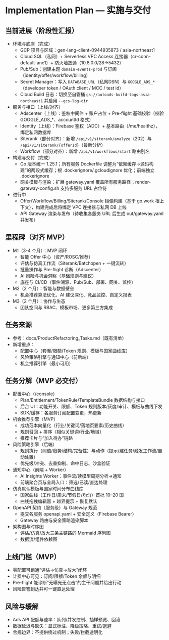 # Implementation Plan — 实施与交付

## 当前进展（阶段性汇报）
- 环境与底座（完成）
  - GCP 项目与区域：gen-lang-client-0944935873 / asia-northeast1
  - Cloud SQL（私网）+ Serverless VPC Access 连接器（cr-conn-default-ane1）+ 防火墙放通（10.8.0.0/28→5432）
  - Pub/Sub：创建主题 `domain-events-prod` 与订阅（identity/offer/workflow/billing）
  - Secret Manager：写入 `DATABASE_URL`（私网DSN）与 `GOOGLE_ADS_*`（developer token / OAuth client / MCC / test id）
  - Cloud Build 日志：切换至自管桶 `gs://autoads-build-logs-asia-northeast1` 并启用 `--gcs-log-dir`
- 服务与接口（上线/对齐）
  - Adscenter（上线）：鉴权中间件 + 账户占位 + Pre-flight 基础校验（校验 GOOGLE_ADS_*、accountId 格式）
  - Identity（上线）：Firebase 鉴权（ADC）+ 基本路由（/me/healthz），绑定私网数据库
  - Siterank（部分对齐）：新增 `/api/v1/siterank/analyze`（202）与 `/api/v1/siterank/{offerId}`（最新分析）
  - Workflow（部分对齐）：新增 `/api/v1/workflows/start` 路由别名
- 构建与交付（完成）
  - Go 版本统一 1.25.1；所有服务 Dockerfile 调整为“依赖缓存→源码构建”的两段式缓存；根 .dockerignore/.gcloudignore 优化；前端独立 .dockerignore
  - 网关模板与渲染：扩展 gateway.yaml 覆盖所有服务路径；render-gateway-config.sh 支持多服务 URL 占位符
- 进行中
  - Offer/Workflow/Billing/Siterank/Console 镜像构建（基于 go.work 根上下文），构建完成后将绑定 VPC 连接器与私网 DB 上线
  - API Gateway 渲染与发布（待收集各服务 URL 后生成 out/gateway.yaml 并发布）

## 里程碑（对齐 MVP）
- M1（3-4 个月）：MVP 闭环
  - 智能 Offer 中心（资产/ROSC/推荐）
  - 评估与仿真工作流（Siterank/Batchopen + 一键流转）
  - 批量操作与 Pre-flight 诊断（Adscenter）
  - AI 风险与机会洞察（基础规则与建议）
  - 底座与 CI/CD（事件溯源、Pub/Sub、部署、网关、监控）
- M2（2 个月）：智能与数据壁垒
  - 机会推荐算法优化、AI 建议深化、竞品监控、自定义报表
- M3（2 个月）：协作与生态
  - 团队空间与 RBAC、模板市场、更多第三方集成

## 任务来源
- 参考：docs/ProductRefactoring_Tasks.md（既有清单）
- 新增重点：
  - 配置中心（套餐/限额/Token 规则、模板与国家曲线库）
  - 风险策略引擎与通知中心（前后端）
  - 机会推荐引擎（最小可用）

## 任务分解（MVP 必交付）
- 配置中心（/console）
  - Plan/Entitlement/TokenRule/TemplateBundle 数据结构与接口
  - 后台 UI：功能开关、限额、Token 规则版本/灰度/审计、模板与曲线下发
  - SDK/缓存：各服务订阅配置变更，热更新
- 机会推荐引擎（MVP）
  - 成功范本向量化（行业/关键词/落地页要素/历史曲线）
  - 规则召回 + 排序（相似关键词/行业/地域）
  - 推荐卡片与“加入待办”链路
- 风险策略引擎（后端）
  - 规则执行（阈值/趋势/结构/完备性）与动作（提示/建任务/触发工作流/自动处置）
  - 优先级/冲突、去重抑制、命中日志、沙盒验证
- 通知中心（前端 + Worker）
  - AI Insights Worker：事件流/读模型周期分析→通知
  - 前端聚合页与全局入口：筛选/已读/直达处理
- 仿真默认模板与国家时间分布曲线库
  - 国家曲线（工作日/周末/节假日/均匀）首批 10–20 国
  - 曲线拖拽编辑器 + 越界提示 + 恢复默认
- OpenAPI 契约（服务级）与 Gateway 规范
  - 提交各服务 openapi.yaml + 安全定义（Firebase Bearer）
  - Gateway 路由与安全策略渲染脚本
- 架构图与时序图
  - 评估/仿真/放大三条主链路的 Mermaid 序列图
  - 数据流/组件依赖图

## 上线门槛（MVP）
- 零配置可跑通“评估→仿真→放大”闭环
- 计费中心可见：订阅/限额/Token 余额与明细
- Pre-flight 能诊断“无曝光无点击”的主干问题并给出行动
- 风险告警到达并可一键直达处理

## 风险与缓解
- Ads API 配额与速率：队列/并发控制、抽样预览、回滚
- 数据延迟与缺失：显式标注、降级策略、重试/退避
- 合规边界：不提供绕过机制；失败/拦截透明化
